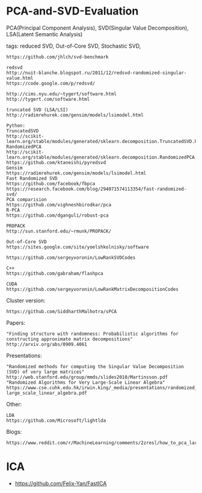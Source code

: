 # PCA-and-SVD-Evaluation
PCA(Principal Component Analysis), SVD(Singular Value Decomposition), LSA(Latent Semantic Analysis)

tags: reduced SVD, Out-of-Core SVD, Stochastic SVD, 


~~~
https://github.com/jhlch/svd-benchmark

redsvd
http://nuit-blanche.blogspot.ru/2011/12/redsvd-randomized-singular-value.html
https://code.google.com/p/redsvd/

http://cims.nyu.edu/~tygert/software.html
http://tygert.com/software.html

truncated SVD (LSA/LSI)
http://radimrehurek.com/gensim/models/lsimodel.html

Python:
TruncatedSVD
http://scikit-learn.org/stable/modules/generated/sklearn.decomposition.TruncatedSVD.html
RandomizedPCA
http://scikit-learn.org/stable/modules/generated/sklearn.decomposition.RandomizedPCA.html#sklearn.decomposition.RandomizedPCA
https://github.com/ktaneishi/pyredsvd
Gensim
https://radimrehurek.com/gensim/models/lsimodel.html
Fast Randomized SVD
https://github.com/facebook/fbpca
https://research.facebook.com/blog/294071574113354/fast-randomized-svd/
PCA comparision
https://github.com/vighneshbirodkar/pca
R-PCA
https://github.com/dganguli/robust-pca

PROPACK
http://sun.stanford.edu/~rmunk/PROPACK/

Out-of-Core SVD
https://sites.google.com/site/yoelshkolnisky/software

https://github.com/sergeyvoronin/LowRankSVDCodes

C++
https://github.com/gabraham/flashpca

CUDA
https://github.com/sergeyvoronin/LowRankMatrixDecompositionCodes
~~~

Cluster version:
~~~
https://github.com/SiddharthMalhotra/sPCA
~~~

Papers:
~~~
"Finding structure with randomness: Probabilistic algorithms for constructing approximate matrix decompositions"
http://arxiv.org/abs/0909.4061
~~~

Presentations:
~~~
"Randomized methods for computing the Singular Value Decomposition (SVD) of very large matrices"
http://web.stanford.edu/group/mmds/slides2010/Martinsson.pdf
"Randomized Algorithms for Very Large-Scale Linear Algebra"
https://www.cse.cuhk.edu.hk/irwin.king/_media/presentations/randomized_algorithm_for_very-large_scale_linear_algebra.pdf

~~~

Other:
~~~
LDA
https://github.com/Microsoft/lightlda
~~~

Blogs:
~~~
https://www.reddit.com/r/MachineLearning/comments/2zresl/how_to_pca_large_data_sets_im_running_out_of/
~~~

# ICA
- https://github.com/Felix-Yan/FastICA
